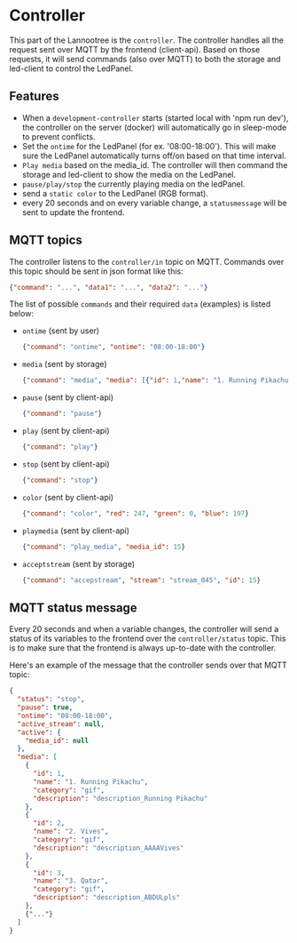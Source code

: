 # Controller

This part of the Lannootree is the `controller`. The controller handles all the request sent over MQTT by the frontend (client-api). Based on those requests, it will send commands (also over MQTT) to both the storage and led-client to control the LedPanel.

## Features

* When a `development-controller` starts (started local with 'npm run dev'), the controller on the server (docker) will automatically go in sleep-mode to prevent conflicts.
* Set the `ontime` for the LedPanel (for ex. '08:00-18:00'). This will make sure the LedPanel automatically turns off/on based on that time interval.
* `Play media` based on the media_id. The controller will then command the storage and led-client to show the media on the LedPanel.
* `pause/play/stop` the currently playing media on the ledPanel.
* send a `static color` to the LedPanel (RGB format).
* every 20 seconds and on every variable change, a `statusmessage` will be sent to update the frontend.

## MQTT topics

The controller listens to the `controller/in` topic on MQTT. Commands over this topic should be sent in json format like this:

```json
{"command": "...", "data1": "...", "data2": "..."}
```

The list of possible `commands` and their required `data` (examples) is listed below:

* `ontime` (sent by user)
  
  ```json
  {"command": "ontime", "ontime": "08:00-18:00"}
  ```

* `media` (sent by storage)

  ```json
  {"command": "media", "media": [{"id": 1,"name": "1. Running Pikachu","category": "gif","description": "description_Running Pikachu"},{"..."}]}
  ```

* `pause` (sent by client-api)

  ```json
  {"command": "pause"}
  ```

* `play` (sent by client-api)

  ```json
  {"command": "play"}
  ```

* `stop` (sent by client-api)

  ```json
  {"command": "stop"}
  ```

* `color` (sent by client-api)

  ```json
  {"command": "color", "red": 247, "green": 0, "blue": 197}
  ```

* `playmedia` (sent by client-api)

  ```json
  {"command": "play_media", "media_id": 15}
  ```

* `acceptstream` (sent by storage)

  ```json
  {"command": "accepstream", "stream": "stream_045", "id": 15}
  ```

## MQTT status message

Every 20 seconds and when a variable changes, the controller will send a status of its variables to the frontend over the `controller/status` topic. This is to make sure that the frontend is always up-to-date with the controller.

Here's an example of the message that the controller sends over that MQTT topic:

```json
{
  "status": "stop",
  "pause": true,
  "ontime": "08:00-18:00",
  "active_stream": null,
  "active": {
    "media_id": null
  },
  "media": [
    {
      "id": 1,
      "name": "1. Running Pikachu",
      "category": "gif",
      "description": "description_Running Pikachu"
    },
    {
      "id": 2,
      "name": "2. Vives",
      "category": "gif",
      "description": "description_AAAAVives"
    },
    {
      "id": 3,
      "name": "3. Qatar",
      "category": "gif",
      "description": "description_ABDULpls"
    },
    {"..."}
  ]
}
```
